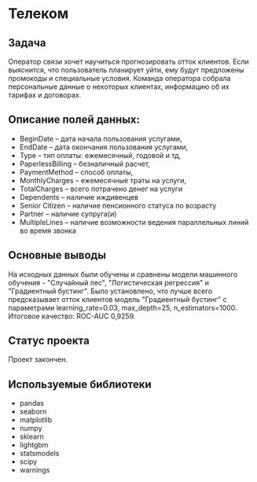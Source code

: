 # Телеком
## Задача
Оператор связи хочет научиться прогнозировать отток клиентов. Если выяснится, что пользователь планирует уйти, ему будут предложены промокоды и специальные условия. Команда оператора собрала персональные данные о некоторых клиентах, информацию об их тарифах и договорах.

## Описание полей данных:
- BeginDate – дата начала пользования услугами,
- EndDate – дата окончания пользования услугами,
- Type – тип оплаты: ежемесячный, годовой и тд,
- PaperlessBilling – безналичный расчет,
- PaymentMethod – способ оплаты,
- MonthlyCharges – ежемесячные траты на услуги,
- TotalCharges – всего потрачено денег на услуги
- Dependents – наличие иждивенцев
- Senior Citizen – наличие пенсионного статуса по возрасту
- Partner – наличие супруга(и)
- MultipleLines – наличие возможности ведения параллельных линий во время звонка


## Основные выводы
На исходных данных были обучены и сравнены модели машинного обучения - "Случайный лес", "Логистическая регрессия" и "Градиентный бустинг". Было установлено, что лучше всего предсказывает отток клиентов модель "Градиентный бустинг" с параметрами learning_rate=0.03, max_depth=25, n_estimators=1000. Итоговое качество: ROC-AUC 0,9259.

## Статус проекта
Проект закончен.

## Используемые библиотеки
- pandas
- seaborn
- matplotlib
- numpy
- sklearn
- lightgbm
- statsmodels
- scipy
- warnings

